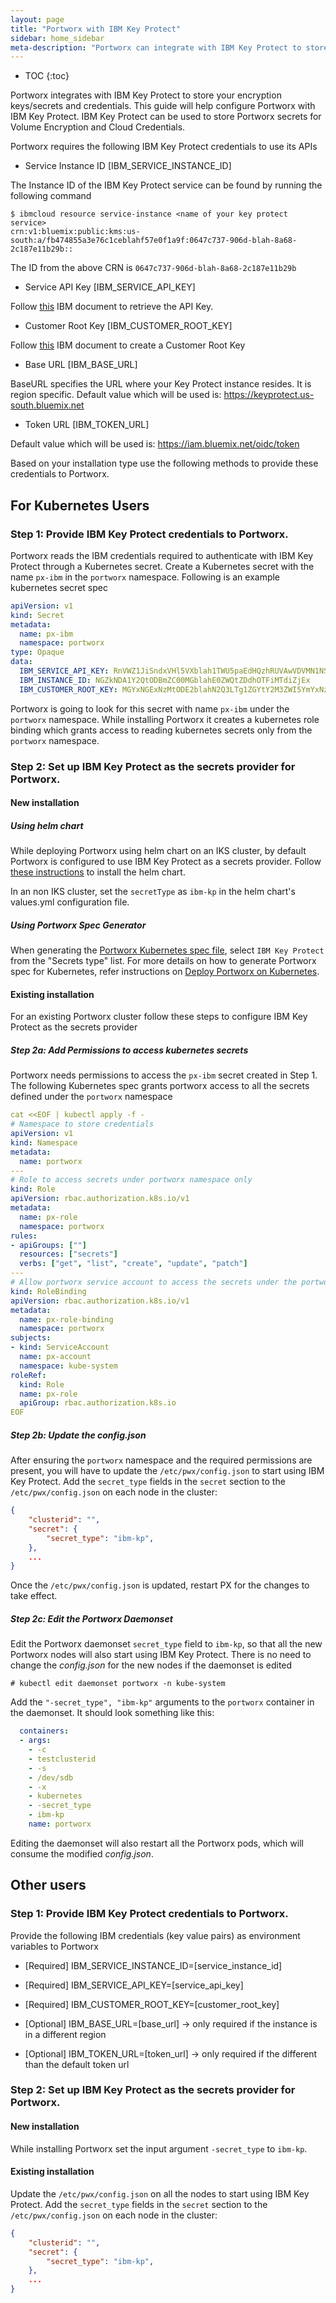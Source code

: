 ```yaml
---
layout: page
title: "Portworx with IBM Key Protect"
sidebar: home_sidebar
meta-description: "Portworx can integrate with IBM Key Protect to store your encryption keys/secrets. This guide will get a Portworx cluster connected to an IBM Key Protect Service"
---
```


* TOC
{:toc}

Portworx integrates with IBM Key Protect to store your encryption keys/secrets and credentials. This guide will help configure Portworx with IBM Key Protect. IBM Key Protect can be used to store Portworx secrets for Volume Encryption and Cloud Credentials.

Portworx requires the following IBM Key Protect credentials to use its APIs

- Service Instance ID [IBM_SERVICE_INSTANCE_ID]

The Instance ID of the IBM Key Protect service can be found by running the following command

```
$ ibmcloud resource service-instance <name of your key protect service>
crn:v1:bluemix:public:kms:us-south:a/fb474855a3e76c1ceblahf57e0f1a9f:0647c737-906d-blah-8a68-2c187e11b29b::
```
The ID from the above CRN is `0647c737-906d-blah-8a68-2c187e11b29b`


- Service API Key [IBM_SERVICE_API_KEY]

Follow [this](https://console.bluemix.net/docs/services/key-protect/access-api.html#access-api) IBM document to retrieve the API Key.

- Customer Root Key [IBM_CUSTOMER_ROOT_KEY]

Follow [this](https://console.bluemix.net/docs/services/key-protect/index.html#create-keys) IBM document to create a Customer Root Key

- Base URL [IBM_BASE_URL]

BaseURL specifies the URL where your Key Protect instance resides. It is region specific. Default value which will be used is: https://keyprotect.us-south.bluemix.net

- Token URL [IBM_TOKEN_URL]

Default value which will be used is: https://iam.bluemix.net/oidc/token

Based on your installation type use the following methods to provide these credentials to Portworx.

## For Kubernetes Users

### Step 1: Provide IBM Key Protect credentials to Portworx.

Portworx reads the IBM credentials required to authenticate with IBM Key Protect through a Kubernetes secret. Create a Kubernetes secret with the name `px-ibm` in the `portworx` namespace. Following is an example kubernetes secret spec

```yaml
apiVersion: v1
kind: Secret
metadata:
  name: px-ibm
  namespace: portworx
type: Opaque
data:
  IBM_SERVICE_API_KEY: RnVWZ1JiSndxVHl5VXblah1TWU5paEdHQzhRUVAwVDVMN1NSSHA5Z2VNa2k=
  IBM_INSTANCE_ID: NGZkNDA1Y2QtODBmZC00MGblahE0ZWQtZDdhOTFiMTdiZjEx
  IBM_CUSTOMER_ROOT_KEY: MGYxNGExNzMtODE2blahN2Q3LTg1ZGYtY2M3ZWI5YmYxNzRj

```
Portworx is going to look for this secret with name `px-ibm` under the `portworx` namespace. While installing Portworx it creates a kubernetes role binding which grants access to reading kubernetes secrets only from the `portworx` namespace.

### Step 2: Set up IBM Key Protect as the secrets provider for Portworx.

#### New installation

##### Using helm chart

While deploying Portworx using helm chart on an IKS cluster, by default Portworx is configured to use IBM Key Protect as a secrets provider. Follow [these instructions](https://github.com/portworx/helm/blob/master/charts/portworx/README.md) to install the helm chart.

In an non IKS cluster, set the `secretType` as `ibm-kp` in the helm chart's values.yml configuration file.

##### Using Portworx Spec Generator

When generating the [Portworx Kubernetes spec file](https://install.portworx.com/), select `IBM Key Protect` from the "Secrets type" list. For more details on how to generate Portworx spec for Kubernetes, refer instructions on [Deploy Portworx on Kubernetes](/scheduler/kubernetes).

#### Existing installation

For an existing Portworx cluster follow these steps to configure IBM Key Protect as the secrets provider

##### Step 2a: Add Permissions to access kubernetes secrets
Portworx needs permissions to access the `px-ibm` secret created in Step 1. The following Kubernetes spec grants portworx access to all the secrets defined under the `portworx` namespace

```yaml
cat <<EOF | kubectl apply -f -
# Namespace to store credentials
apiVersion: v1
kind: Namespace
metadata:
  name: portworx
---
# Role to access secrets under portworx namespace only
kind: Role
apiVersion: rbac.authorization.k8s.io/v1
metadata:
  name: px-role
  namespace: portworx
rules:
- apiGroups: [""]
  resources: ["secrets"]
  verbs: ["get", "list", "create", "update", "patch"]
---
# Allow portworx service account to access the secrets under the portworx namespace
kind: RoleBinding
apiVersion: rbac.authorization.k8s.io/v1
metadata:
  name: px-role-binding
  namespace: portworx
subjects:
- kind: ServiceAccount
  name: px-account
  namespace: kube-system
roleRef:
  kind: Role
  name: px-role
  apiGroup: rbac.authorization.k8s.io
EOF
```

##### Step 2b: Update the config.json
After ensuring the `portworx` namespace and the required permissions are present, you will have to update the `/etc/pwx/config.json` to start using IBM Key Protect. Add the `secret_type` fields in the `secret` section to the `/etc/pwx/config.json` on each node in the cluster:
```json
{
    "clusterid": "",
    "secret": {
        "secret_type": "ibm-kp",
    },
    ...
}
```

Once the `/etc/pwx/config.json` is updated, restart PX for the changes to take effect.

##### Step 2c: Edit the Portworx Daemonset

Edit the Portworx daemonset `secret_type` field to `ibm-kp`, so that all the new Portworx nodes will also start using IBM Key Protect. There is no need to change the *config.json* for the new nodes if the daemonset is edited

```
# kubectl edit daemonset portworx -n kube-system
```
Add the `"-secret_type", "ibm-kp"` arguments to the `portworx` container in the daemonset. It should look something like this:

```yaml
  containers:
  - args:
    - -c
    - testclusterid
    - -s
    - /dev/sdb
    - -x
    - kubernetes
    - -secret_type
    - ibm-kp
    name: portworx
```
Editing the daemonset will also restart all the Portworx pods, which will consume the modified *config.json*.

## Other users

### Step 1: Provide IBM Key Protect credentials to Portworx.

Provide the following IBM credentials (key value pairs) as environment variables to Portworx

- [Required] IBM_SERVICE_INSTANCE_ID=[service_instance_id]

- [Required] IBM_SERVICE_API_KEY=[service_api_key]

- [Required] IBM_CUSTOMER_ROOT_KEY=[customer_root_key]

- [Optional] IBM_BASE_URL=[base_url] → only required if the instance is in a different region

- [Optional] IBM_TOKEN_URL=[token_url] → only required if the different than the default token url

### Step 2: Set up IBM Key Protect as the secrets provider for Portworx.

#### New installation

While installing Portworx set the input argument `-secret_type` to `ibm-kp`.

#### Existing installation

Update the `/etc/pwx/config.json` on all the nodes to start using IBM Key Protect. Add the `secret_type` fields in the `secret` section to the `/etc/pwx/config.json` on each node in the cluster:
```json
{
    "clusterid": "",
    "secret": {
        "secret_type": "ibm-kp",
    },
    ...
}
```